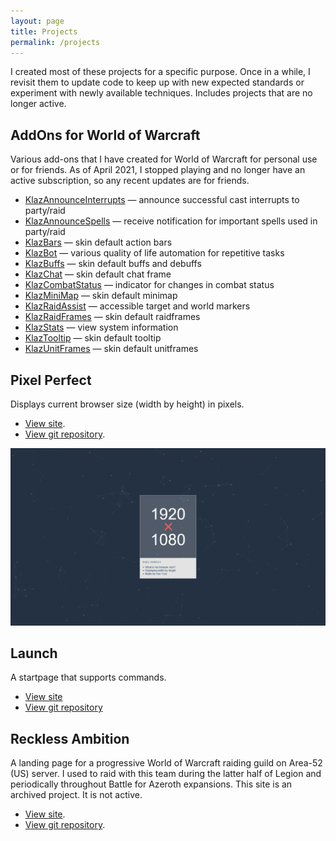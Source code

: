 ```yaml
---
layout: page
title: Projects
permalink: /projects
---
```


I created most of these projects for a specific purpose. Once in a while, I revisit them to update code to keep up with new expected standards or experiment with newly available techniques. Includes projects that are no longer active.

## AddOns for World of Warcraft

Various add-ons that I have created for World of Warcraft for personal use or for friends. As of April 2021, I stopped playing and no longer have an active subscription, so any recent updates are for friends.

- [KlazAnnounceInterrupts](https://github.com/haothitran/KlazAnnounceInterrupts) — announce successful cast interrupts to party/raid
- [KlazAnnounceSpells](https://github.com/haothitran/KlazAnnounceSpells) — receive notification for important spells used in party/raid
- [KlazBars](https://github.com/haothitran/KlazBars) — skin default action bars
- [KlazBot](https://github.com/haothitran/KlazBot) — various quality of life automation for repetitive tasks
- [KlazBuffs](https://github.com/haothitran/KlazBuffs) — skin default buffs and debuffs
- [KlazChat](https://github.com/haothitran/KlazChat) — skin default chat frame
- [KlazCombatStatus](https://github.com/haothitran/KlazCombatStatus) — indicator for changes in combat status
- [KlazMiniMap](https://github.com/haothitran/KlazMiniMap) — skin default minimap
- [KlazRaidAssist](https://github.com/haothitran/KlazRaidAssist) — accessible target and world markers
- [KlazRaidFrames](https://github.com/haothitran/KlazRaidFrames) — skin default raidframes
- [KlazStats](https://github.com/haothitran/KlazStats) — view system information
- [KlazTooltip](https://github.com/haothitran/KlazTooltip) — skin default tooltip
- [KlazUnitFrames](https://github.com/haothitran/KlazUnitFrames) — skin default unitframes

## Pixel Perfect

Displays current browser size (width by height) in pixels.

- [View site](https://haothitran.github.io/pixel-perfect/).
- [View git repository](https://github.com/haothitran/pixel-perfect).

[![](assets/projects-screenshots/pixel-perfect.png)](https://haothitran.github.io/pixel-perfect/)

## Launch

A startpage that supports commands.

- [View site](https://haothitran.github.io/launch/)
- [View git repository](https://github.com/haothitran/launch)

## Reckless Ambition

A landing page for a progressive World of Warcraft raiding guild on Area-52 (US) server. I used to raid with this team during the latter half of Legion and periodically throughout Battle for Azeroth expansions. This site is an archived project. It is not active.

- [View site](https://haothitran.github.io/reckless-ambition/).
- [View git repository](https://github.com/haothitran/reckless-ambition).
